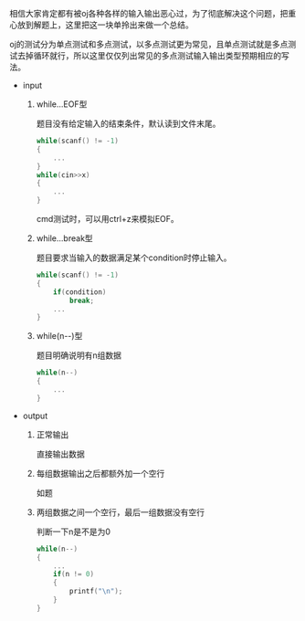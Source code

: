 相信大家肯定都有被oj各种各样的输入输出恶心过，为了彻底解决这个问题，把重心放到解题上，这里把这一块单拎出来做一个总结。

oj的测试分为单点测试和多点测试，以多点测试更为常见，且单点测试就是多点测试去掉循环就行，所以这里仅仅列出常见的多点测试输入输出类型预期相应的写法。

* input

  1. while...EOF型

     题目没有给定输入的结束条件，默认读到文件末尾。

     ```c++
     while(scanf() != -1)
     {
         ...
     }
     while(cin>>x)
     {
         ...
     }
     ```
  
     cmd测试时，可以用ctrl+z来模拟EOF。
  
  2. while...break型
  
     题目要求当输入的数据满足某个condition时停止输入。
  
     ```c++
     while(scanf() != -1)
     {
         if(condition)
             break;
         ...
     }
     ```
  
  3. while(n--)型
  
     题目明确说明有n组数据
  
     ```c++
     while(n--)
     {
         ...
     }
     ```
  
* output
  
  1. 正常输出
  
     直接输出数据
     
  2. 每组数据输出之后都额外加一个空行
  
     如题
  
  3. 两组数据之间一个空行，最后一组数据没有空行
  
     判断一下n是不是为0
  
     ```c++
     while(n--)
     {
         ...
         if(n != 0)
         {
             printf("\n");
         }
     }
     ```
  
     
  
     
  
     